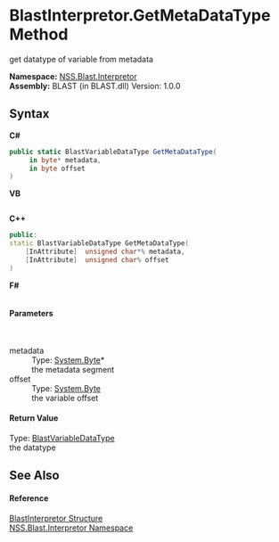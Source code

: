 # BlastInterpretor.GetMetaDataType Method 
 

get datatype of variable from metadata

**Namespace:**&nbsp;<a href="bc1962ef-fc17-4dde-e64c-a350d8f217aa.md">NSS.Blast.Interpretor</a><br />**Assembly:**&nbsp;BLAST (in BLAST.dll) Version: 1.0.0

## Syntax

**C#**<br />
``` C#
public static BlastVariableDataType GetMetaDataType(
	 in byte* metadata,
	 in byte offset
)
```

**VB**<br />
``` VB

```

**C++**<br />
``` C++
public:
static BlastVariableDataType GetMetaDataType(
	[InAttribute]  unsigned char*% metadata, 
	[InAttribute]  unsigned char% offset
)
```

**F#**<br />
``` F#

```


#### Parameters
&nbsp;<dl><dt>metadata</dt><dd>Type: <a href="https://docs.microsoft.com/dotnet/api/system.byte" target="_blank" rel="noopener noreferrer">System.Byte</a>*<br />the metadata segment</dd><dt>offset</dt><dd>Type: <a href="https://docs.microsoft.com/dotnet/api/system.byte" target="_blank" rel="noopener noreferrer">System.Byte</a><br />the variable offset</dd></dl>

#### Return Value
Type: <a href="dc4693d5-27c8-f946-6c9e-5e86e6e06162.md">BlastVariableDataType</a><br />the datatype

## See Also


#### Reference
<a href="4de5bd5a-f1bd-8188-7356-ab8a45b847d4.md">BlastInterpretor Structure</a><br /><a href="bc1962ef-fc17-4dde-e64c-a350d8f217aa.md">NSS.Blast.Interpretor Namespace</a><br />